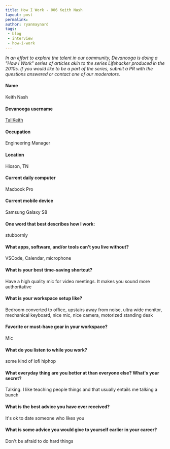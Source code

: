 ```yaml
---
title: How I Work - 006 Keith Nash
layout: post
permalink: 
author: ryanmaynard
tags:
 - blog
 - interview
 - how-i-work
---
```


_In an effort to explore the talent in our community, Devanooga is doing a "How I Work" series of articles akin to the series Lifehacker produced in the 2010s. If you would like to be a part of the series, submit a PR with the questions answered or contact one of our moderators._

#### Name
Keith Nash

#### Devanooga username
[TallKeith](https://www.devanooga.com/members/#TallKeith)

#### Occupation
Engineering Manager

#### Location
Hixson, TN

#### Current daily computer
Macbook Pro

#### Current mobile device
Samsung Galaxy S8

#### One word that best describes how I work: 
stubbornly

#### What apps, software, and/or tools can't you live without? 
VSCode, Calendar, microphone

#### What is your best time-saving shortcut?
Have a high quality mic for video meetings. It makes you sound more authoritative

#### What is your workspace setup like?
Bedroom converted to office, upstairs away from noise, ultra wide monitor, mechanical keyboard, nice mic, nice camera, motorized standing desk

#### Favorite or must-have gear in your workspace?
Mic

#### What do you listen to while you work? 
some kind of lofi hiphop

#### What everyday thing are you better at than everyone else? What's your secret? 
Talking. I like teaching people things and that usually entails me talking a bunch

#### What is the best advice you have ever received? 
It's ok to date someone who likes you

#### What is some advice you would give to yourself earlier in your career? 
Don't be afraid to do hard things
